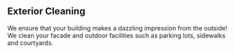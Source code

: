 ## Exterior Cleaning
We ensure that your building makes a dazzling impression from the outside! We clean your facade and outdoor facilities such as parking lots, sidewalks and courtyards.